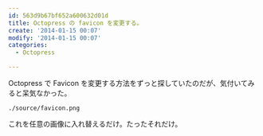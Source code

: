 ```yaml
---
id: 563d9b67bf652a600632d01d
title: Octopress の favicon を変更する。
create: '2014-01-15 00:07'
modify: '2014-01-15 00:07'
categories:
  - Octopress

---
```


Octopress で Favicon を変更する方法をずっと探していたのだが、気付いてみると呆気なかった。

```
./source/favicon.png
```

これを任意の画像に入れ替えるだけ。たったそれだけ。

<!-- more -->
